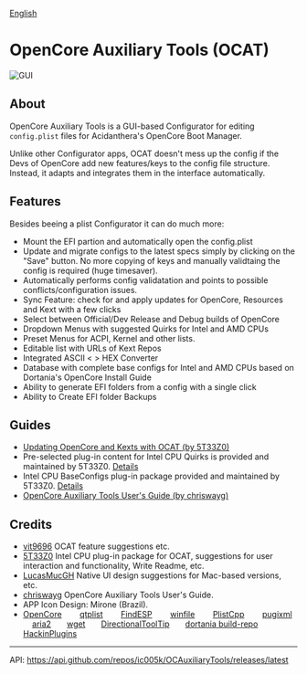 [English](https://github.com/ic005k/QtOpenCoreConfig/blob/master/READMe.md) 

# OpenCore Auxiliary Tools (OCAT)

![GUI](https://user-images.githubusercontent.com/76865553/165901706-abbccb4a-89bc-4b03-b6e5-f52dcb10b53c.png)

## About
OpenCore Auxiliary Tools is a GUI-based Configurator for editing `config.plist` files for Acidanthera's OpenCore Boot Manager.

Unlike other Configurator apps, OCAT doesn't mess up the config if the Devs of OpenCore add new features/keys to the config file structure. Instead, it adapts and integrates them in the interface automatically.

## Features

Besides beeing a plist Configurator it can do much more:

* Mount the EFI partion and automatically open the config.plist
* Update and migrate configs to the latest specs simply by clicking on the "Save" button. No more copying of keys and manually validtaing the config is required (huge timesaver).
* Automatically performs config validatation and points to possible conflicts/configuration issues.
* Sync Feature: check for and apply updates for OpenCore, Resources and Kext with a few clicks
* Select between Official/Dev Release and Debug builds of OpenCore
* Dropdown Menus with suggested Quirks for Intel and AMD CPUs
* Preset Menus for ACPI, Kernel and other lists.
* Editable list with URLs of Kext Repos
* Integrated ASCII < > HEX Converter 
* Database with complete base configs for Intel and AMD CPUs based on Dortania's OpenCore Install Guide
* Ability to generate EFI folders from a config with a single click
* Ability to Create EFI folder Backups

## Guides

* [Updating OpenCore and Kexts with OCAT (by 5T33Z0)](https://github.com/5T33Z0/OC-Little-Translated/blob/main/D_Updating_OpenCore/README.md)
* Pre-selected plug-in content for Intel CPU Quirks is provided and maintained by 5T33Z0. [Details](https://github.com/5T33Z0/OC-Little-Translated/tree/main/F_Desktop_EFIs/preset)
* Intel CPU BaseConfigs plug-in package provided and maintained by 5T33Z0. [Details](https://github.com/5T33Z0/OC-Little-Translated/tree/main/F_Desktop_EFIs)
* [OpenCore Auxiliary Tools User's Guide (by chriswayg)](https://chriswayg.gitbook.io/opencore-visual-beginners-guide/oc_auxiliary_tools)


## Credits
* [vit9696](https://github.com/vit9696) OCAT feature suggestions etc.
* [5T33Z0](https://github.com/5T33Z0) Intel CPU plug-in package for OCAT, suggestions for user interaction and functionality, Write Readme, etc.
* [LucasMucGH](https://github.com/LucasMucGH) Native UI design suggestions for Mac-based versions, etc.
* [chriswayg](https://github.com/chriswayg) OpenCore Auxiliary Tools User's Guide.
* APP Icon Design: Mirone (Brazil).
* [OpenCore](https://github.com/acidanthera/OpenCorePkg)&nbsp; &nbsp; &nbsp; &nbsp;
[qtplist](https://github.com/reillywatson/qtplist)&nbsp; &nbsp; &nbsp; &nbsp;
[FindESP](https://github.com/bluer007/FindESP)&nbsp; &nbsp; &nbsp; &nbsp;
[winfile](https://github.com/microsoft/winfile)&nbsp; &nbsp; &nbsp; &nbsp;
[PlistCpp](https://github.com/animetrics/PlistCpp)&nbsp; &nbsp; &nbsp; &nbsp;
[pugixml](https://github.com/zeux/pugixml)&nbsp;&nbsp; &nbsp; &nbsp;
[aria2](https://github.com/aria2/aria2)&nbsp; &nbsp; &nbsp;&nbsp;
[wget](http://wget.addictivecode.org/)&nbsp; &nbsp; &nbsp;&nbsp;
[DirectionalToolTip](https://github.com/scondratev/DirectionalToolTip)&nbsp; &nbsp; &nbsp;&nbsp;
[dortania build-repo](https://github.com/dortania/build-repo)&nbsp; &nbsp; &nbsp;&nbsp;
[HackinPlugins](https://github.com/bugprogrammer/HackinPlugins)&nbsp; &nbsp; &nbsp;&nbsp;

---

API: https://api.github.com/repos/ic005k/OCAuxiliaryTools/releases/latest
